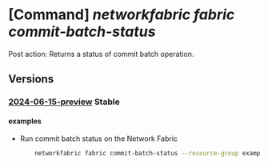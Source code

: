 # [Command] _networkfabric fabric commit-batch-status_

Post action: Returns a status of commit batch operation.

## Versions

### [2024-06-15-preview](/Resources/mgmt-plane/L3N1YnNjcmlwdGlvbnMve30vcmVzb3VyY2Vncm91cHMve30vcHJvdmlkZXJzL21pY3Jvc29mdC5tYW5hZ2VkbmV0d29ya2ZhYnJpYy9uZXR3b3JrZmFicmljcy97fS9jb21taXRiYXRjaHN0YXR1cw==/2024-06-15-preview.xml) **Stable**

<!-- mgmt-plane /subscriptions/{}/resourcegroups/{}/providers/microsoft.managednetworkfabric/networkfabrics/{}/commitbatchstatus 2024-06-15-preview -->

#### examples

- Run commit batch status on the Network Fabric
    ```bash
        networkfabric fabric commit-batch-status --resource-group example-rg --resource-name example-fabric --commit-batch-id batch-id
    ```
